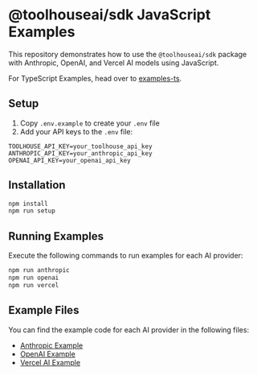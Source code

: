 # @toolhouseai/sdk JavaScript Examples

This repository demonstrates how to use the `@toolhouseai/sdk` package with Anthropic, OpenAI, and Vercel AI models using JavaScript.

For TypeScript Examples, head over to [examples-ts](../examples-ts).

## Setup

1. Copy `.env.example` to create your `.env` file
2. Add your API keys to the `.env` file:
```
TOOLHOUSE_API_KEY=your_toolhouse_api_key
ANTHROPIC_API_KEY=your_anthropic_api_key
OPENAI_API_KEY=your_openai_api_key
```

## Installation

```bash
npm install
npm run setup
```

## Running Examples

Execute the following commands to run examples for each AI provider:

```bash
npm run anthropic
npm run openai
npm run vercel
```

## Example Files

You can find the example code for each AI provider in the following files:

- [Anthropic Example](./src/anthropicExample.js)
- [OpenAI Example](./src/openaiExample.js)
- [Vercel AI Example](./src/vercelExample.js)
